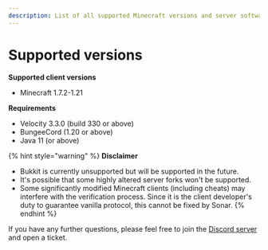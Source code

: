 ```yaml
---
description: List of all supported Minecraft versions and server software
---
```


# Supported versions

**Supported client versions**

* Minecraft 1.7.2-1.21

**Requirements**

* Velocity 3.3.0 (build 330 or above)
* BungeeCord (1.20 or above)
* Java 11 (or above)

{% hint style="warning" %}
**Disclaimer**

* Bukkit is currently unsupported but will be supported in the future.
* It's possible that some highly altered server forks won't be supported.
* Some significantly modified Minecraft clients (including cheats) may interfere with the verification process. Since it is the client developer's duty to guarantee vanilla protocol, this cannot be fixed by Sonar.
{% endhint %}

If you have any further questions, please feel free to join the [Discord server](https://jonesdev.xyz/discord) and open a ticket.
